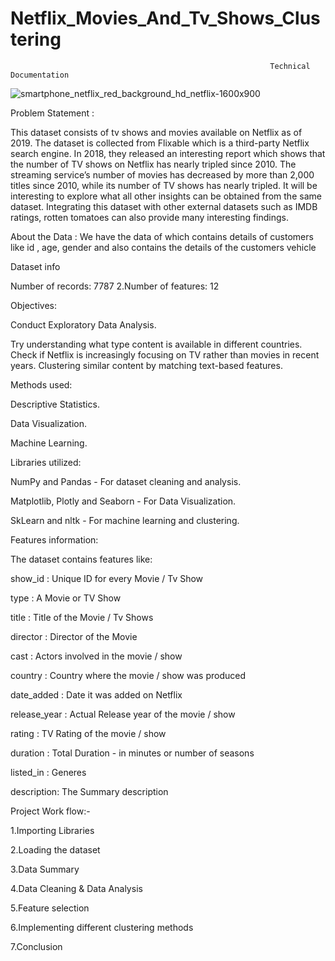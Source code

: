 # Netflix_Movies_And_Tv_Shows_Clustering
                                                              Technical Documentation

![smartphone_netflix_red_background_hd_netflix-1600x900](https://user-images.githubusercontent.com/90696788/232040265-173a8e6e-9092-4cf4-ad7a-661ae8c4a66f.jpg)


Problem Statement :

This dataset consists of tv shows and movies available on Netflix as of 2019. The dataset is collected from Flixable which is a third-party Netflix search engine.
In 2018, they released an interesting report which shows that the number of TV shows on Netflix has nearly tripled since 2010. The streaming service’s number of movies has decreased by more than 2,000 titles since 2010, while its number of TV shows has nearly tripled. It will be interesting to explore what all other insights can be obtained from the same dataset.
Integrating this dataset with other external datasets such as IMDB ratings, rotten tomatoes can also provide many interesting findings.

About the Data :
We have the data of which contains details of customers like id , age, gender and also contains the details of the customers vehicle

Dataset info

Number of records: 7787
2.Number of features: 12


Objectives:

Conduct Exploratory Data Analysis.

Try understanding what type content is available in different countries.
Check if Netflix is increasingly focusing on TV rather than movies in recent years.
Clustering similar content by matching text-based features.

Methods used:

Descriptive Statistics.

Data Visualization.

Machine Learning.

Libraries utilized:

NumPy and Pandas - For dataset cleaning and analysis.

Matplotlib, Plotly and Seaborn - For Data Visualization.

SkLearn and nltk - For machine learning and clustering.

Features information:

The dataset contains features like:

show_id : Unique ID for every Movie / Tv Show

type : A Movie or TV Show

title : Title of the Movie / Tv Shows

director : Director of the Movie

cast : Actors involved in the movie / show

country : Country where the movie / show was produced

date_added : Date it was added on Netflix

release_year : Actual Release year of the movie / show

rating : TV Rating of the movie / show

duration : Total Duration - in minutes or number of seasons

listed_in : Generes

description: The Summary description



Project Work flow:-

1.Importing Libraries

2.Loading the dataset

3.Data Summary

4.Data Cleaning & Data Analysis

5.Feature selection

6.Implementing different clustering methods

7.Conclusion

